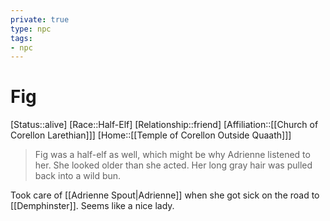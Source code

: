 ```yaml
---
private: true
type: npc
tags: 
- npc
---
```


# Fig

[Status::alive]
[Race::Half-Elf]
[Relationship::friend]
[Affiliation::[[Church of Corellon Larethian]]]
[Home::[[Temple of Corellon Outside Quaath]]]

>Fig was a half-elf as well, which might be why Adrienne listened to her. She looked older than she acted. Her long gray hair was pulled back into a wild bun.

Took care of [[Adrienne Spout|Adrienne]] when she got sick on the road to [[Demphinster]]. Seems like a nice lady. 